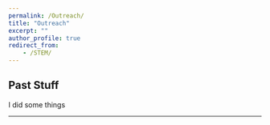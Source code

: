 ```yaml
---
permalink: /Outreach/
title: "Outreach"
excerpt: ""
author_profile: true
redirect_from: 
    - /STEM/
---
```

 

 ## Past Stuff
 I did some things 


---